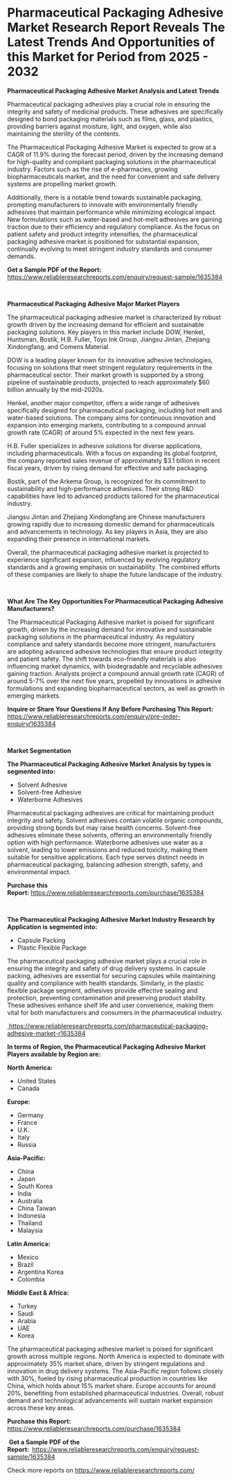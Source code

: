 <p><h1>Pharmaceutical Packaging Adhesive Market Research Report Reveals The Latest Trends And Opportunities of this Market for Period from 2025 - 2032</h1></p><p><strong>Pharmaceutical Packaging Adhesive Market Analysis and Latest Trends</strong></p>
<p><p>Pharmaceutical packaging adhesives play a crucial role in ensuring the integrity and safety of medicinal products. These adhesives are specifically designed to bond packaging materials such as films, glass, and plastics, providing barriers against moisture, light, and oxygen, while also maintaining the sterility of the contents. </p><p>The Pharmaceutical Packaging Adhesive Market is expected to grow at a CAGR of 11.9% during the forecast period, driven by the increasing demand for high-quality and compliant packaging solutions in the pharmaceutical industry. Factors such as the rise of e-pharmacies, growing biopharmaceuticals market, and the need for convenient and safe delivery systems are propelling market growth. </p><p>Additionally, there is a notable trend towards sustainable packaging, prompting manufacturers to innovate with environmentally friendly adhesives that maintain performance while minimizing ecological impact. New formulations such as water-based and hot-melt adhesives are gaining traction due to their efficiency and regulatory compliance. As the focus on patient safety and product integrity intensifies, the pharmaceutical packaging adhesive market is positioned for substantial expansion, continually evolving to meet stringent industry standards and consumer demands.</p></p>
<p><strong>Get a Sample PDF of the Report:&nbsp;</strong> <a href="https://www.reliableresearchreports.com/enquiry/request-sample/1635384?utm_campaign=3585&utm_medium=2&utm_source=Github&utm_content=ia&utm_term=23032025&utm_id=pharmaceutical-packaging-adhesive">https://www.reliableresearchreports.com/enquiry/request-sample/1635384</a></p>
<p>&nbsp;</p>
<p><strong>Pharmaceutical Packaging Adhesive Major Market Players</strong></p>
<p><p>The pharmaceutical packaging adhesive market is characterized by robust growth driven by the increasing demand for efficient and sustainable packaging solutions. Key players in this market include DOW, Henkel, Huntsman, Bostik, H.B. Fuller, Toyo Ink Group, Jiangsu Jintan, Zhejiang Xindongfang, and Comens Material.</p><p>DOW is a leading player known for its innovative adhesive technologies, focusing on solutions that meet stringent regulatory requirements in the pharmaceutical sector. Their market growth is supported by a strong pipeline of sustainable products, projected to reach approximately $60 billion annually by the mid-2020s.</p><p>Henkel, another major competitor, offers a wide range of adhesives specifically designed for pharmaceutical packaging, including hot melt and water-based solutions. The company aims for continuous innovation and expansion into emerging markets, contributing to a compound annual growth rate (CAGR) of around 5% expected in the next few years.</p><p>H.B. Fuller specializes in adhesive solutions for diverse applications, including pharmaceuticals. With a focus on expanding its global footprint, the company reported sales revenue of approximately $3.1 billion in recent fiscal years, driven by rising demand for effective and safe packaging.</p><p>Bostik, part of the Arkema Group, is recognized for its commitment to sustainability and high-performance adhesives. Their strong R&D capabilities have led to advanced products tailored for the pharmaceutical industry.</p><p>Jiangsu Jintan and Zhejiang Xindongfang are Chinese manufacturers growing rapidly due to increasing domestic demand for pharmaceuticals and advancements in technology. As key players in Asia, they are also expanding their presence in international markets.</p><p>Overall, the pharmaceutical packaging adhesive market is projected to experience significant expansion, influenced by evolving regulatory standards and a growing emphasis on sustainability. The combined efforts of these companies are likely to shape the future landscape of the industry.</p></p>
<p>&nbsp;</p>
<p><strong>What Are The Key Opportunities For Pharmaceutical Packaging Adhesive Manufacturers?</strong></p>
<p><p>The Pharmaceutical Packaging Adhesive market is poised for significant growth, driven by the increasing demand for innovative and sustainable packaging solutions in the pharmaceutical industry. As regulatory compliance and safety standards become more stringent, manufacturers are adopting advanced adhesive technologies that ensure product integrity and patient safety. The shift towards eco-friendly materials is also influencing market dynamics, with biodegradable and recyclable adhesives gaining traction. Analysts project a compound annual growth rate (CAGR) of around 5-7% over the next five years, propelled by innovations in adhesive formulations and expanding biopharmaceutical sectors, as well as growth in emerging markets.</p></p>
<p><strong>Inquire or Share Your Questions If Any Before Purchasing This Report:</strong> <a href="https://www.reliableresearchreports.com/enquiry/pre-order-enquiry/1635384?utm_campaign=3585&utm_medium=2&utm_source=Github&utm_content=ia&utm_term=23032025&utm_id=pharmaceutical-packaging-adhesive">https://www.reliableresearchreports.com/enquiry/pre-order-enquiry/1635384</a></p>
<p>&nbsp;</p>
<p><strong>Market Segmentation</strong></p>
<p><strong>The Pharmaceutical Packaging Adhesive Market Analysis by types is segmented into:</strong></p>
<p><ul><li>Solvent Adhesive</li><li>Solvent-free Adhesive</li><li>Waterborne Adhesives</li></ul></p>
<p><p>Pharmaceutical packaging adhesives are critical for maintaining product integrity and safety. Solvent adhesives contain volatile organic compounds, providing strong bonds but may raise health concerns. Solvent-free adhesives eliminate these solvents, offering an environmentally friendly option with high performance. Waterborne adhesives use water as a solvent, leading to lower emissions and reduced toxicity, making them suitable for sensitive applications. Each type serves distinct needs in pharmaceutical packaging, balancing adhesion strength, safety, and environmental impact.</p></p>
<p><strong>Purchase this Report:&nbsp;</strong><a href="https://www.reliableresearchreports.com/purchase/1635384?utm_campaign=3585&utm_medium=2&utm_source=Github&utm_content=ia&utm_term=23032025&utm_id=pharmaceutical-packaging-adhesive">https://www.reliableresearchreports.com/purchase/1635384</a></p>
<p>&nbsp;</p>
<p><strong>The Pharmaceutical Packaging Adhesive Market Industry Research by Application is segmented into:</strong></p>
<p><ul><li>Capsule Packing</li><li>Plastic Flexible Package</li></ul></p>
<p><p>The pharmaceutical packaging adhesive market plays a crucial role in ensuring the integrity and safety of drug delivery systems. In capsule packing, adhesives are essential for securing capsules while maintaining quality and compliance with health standards. Similarly, in the plastic flexible package segment, adhesives provide effective sealing and protection, preventing contamination and preserving product stability. These adhesives enhance shelf life and user convenience, making them vital for both manufacturers and consumers in the pharmaceutical industry.</p></p>
<p><a href="https://www.reliableresearchreports.com/pharmaceutical-packaging-adhesive-market-r1635384?utm_campaign=3585&utm_medium=2&utm_source=Github&utm_content=ia&utm_term=23032025&utm_id=pharmaceutical-packaging-adhesive">&nbsp;https://www.reliableresearchreports.com/pharmaceutical-packaging-adhesive-market-r1635384</a></p>
<p><strong>In terms of Region, the Pharmaceutical Packaging Adhesive Market Players available by Region are:</strong></p>
<p>
    <p> <strong> North America: </strong>
        <ul>
            <li>United States</li>
            <li>Canada</li>
        </ul>
        </p> 
    <p> <strong> Europe: </strong>
        <ul>
            <li>Germany</li>
            <li>France</li>
            <li>U.K.</li>
            <li>Italy</li>
            <li>Russia</li>
        </ul>
        </p> 
    <p> <strong> Asia-Pacific: </strong>
        <ul>
            <li>China</li>
            <li>Japan</li>
            <li>South Korea</li>
            <li>India</li>
            <li>Australia</li>
            <li>China Taiwan</li>
            <li>Indonesia</li>
            <li>Thailand</li>
            <li>Malaysia</li>
        </ul>
        </p> 
    <p> <strong> Latin America: </strong>
        <ul>
            <li>Mexico</li>
            <li>Brazil</li>
            <li>Argentina Korea</li>
            <li>Colombia</li>
        </ul>
        </p> 
    <p> <strong> Middle East & Africa: </strong>
        <ul>
            <li>Turkey</li>
            <li>Saudi</li>
            <li>Arabia</li>
            <li>UAE</li>
            <li>Korea</li>
        </ul>
    </p>
    </p>
<p><p>The pharmaceutical packaging adhesive market is poised for significant growth across multiple regions. North America is expected to dominate with approximately 35% market share, driven by stringent regulations and innovation in drug delivery systems. The Asia-Pacific region follows closely with 30%, fueled by rising pharmaceutical production in countries like China, which holds about 15% market share. Europe accounts for around 20%, benefiting from established pharmaceutical industries. Overall, robust demand and technological advancements will sustain market expansion across these key areas.</p></p>
<p><strong>Purchase this Report: </strong><a href="https://www.reliableresearchreports.com/purchase/1635384?utm_campaign=3585&utm_medium=2&utm_source=Github&utm_content=ia&utm_term=23032025&utm_id=pharmaceutical-packaging-adhesive">https://www.reliableresearchreports.com/purchase/1635384</a></p>
<p>&nbsp;<strong>Get a Sample PDF of the Report:&nbsp;&nbsp;</strong><a href="https://www.reliableresearchreports.com/enquiry/request-sample/1635384?utm_campaign=3585&utm_medium=2&utm_source=Github&utm_content=ia&utm_term=23032025&utm_id=pharmaceutical-packaging-adhesive">https://www.reliableresearchreports.com/enquiry/request-sample/1635384</a></p>
<p><strong></strong></p>
<p>Check more reports on <a href="https://www.reliableresearchreports.com/?utm_campaign=3585&utm_medium=2&utm_source=Github&utm_content=ia&utm_term=23032025&utm_id=pharmaceutical-packaging-adhesive">https://www.reliableresearchreports.com/</a></p>